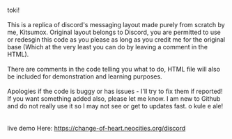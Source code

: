 toki!<br><br>
This is a replica of discord's messaging layout made purely from scratch by me, Kitsumox. Original layout belongs to Discord, you are permitted to use or redesgin this code as you please as long as you credit me for the original base (Which at the very least you can do by leaving a comment in the HTML).<br><br>
There are comments in the code telling you what to do, HTML file will also be included for demonstration and learning purposes.
<br><br>
Apologies if the code is buggy or has issues - I'll try to fix them if reported!
<br>
If you want something added also, please let me know. I am new to Github and do not really use it so I may not see or get to updates fast. o kule e ale!
<br><br><br>
live demo Here: <a href="https://change-of-heart.neocities.org/discord">https://change-of-heart.neocities.org/discord</a>
